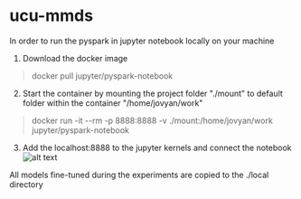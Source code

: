 # ucu-mmds
In order to run the pyspark in jupyter notebook locally on your machine
1. Download the docker image
> docker pull jupyter/pyspark-notebook
2. Start the container by mounting the project folder "./mount" to default folder within the container "/home/jovyan/work"
> docker run -it --rm -p 8888:8888 -v ./mount:/home/jovyan/work jupyter/pyspark-notebook
3. Add the localhost:8888 to the jupyter kernels and connect the notebook
![alt text](image.png)

All models fine-tuned during the experiments are copied to the ./local directory